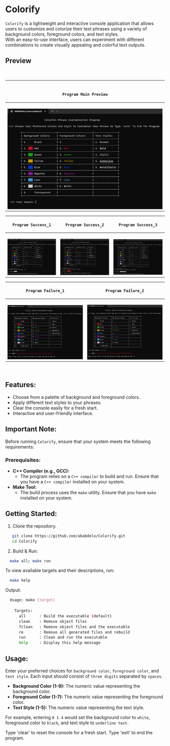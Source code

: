 # Colorify

` Colorify ` is a lightweight and interactive console application that allows users to customize and colorize their text phrases using a variety of background colors, foreground colors, and text styles.<br> With an easy-to-use interface, users can experiment with different combinations to create visually appealing and colorful text outputs.

## Preview
<br>

  |       <p align="center"> <br> ` Program Main Preview ` <br> </p>       |
  | :----------------------------------------------: |
  | <br> <a><img src=https://github.com/ababdelo/Colorify/blob/preview/preview/main.png> </a> <br> |

  |       <p align="center"> `Program Success_1` </p>       |    <p align="center"> `Program Success_2` </p>     |       <p align="center"> `Program Success_3` </p>       |
  | :----------------------------------------------: | :------------------------------------------: | :----------------------------------------------: |
  | <br> <a><img src=https://github.com/ababdelo/Colorify/blob/preview/preview/success_1.png> </a> <br> | <br> <a> <img src=https://github.com/ababdelo/Colorify/blob/preview/preview/success_2.png> </a> <br> | <br> <a><img src=https://github.com/ababdelo/Colorify/blob/preview/preview/success_3.png> </a> <br> |

  |       <p align="center"> `Program Failure_1` </p>       |    <p align="center"> `Program Failure_2` </p>     |
  | :----------------------------------------------: | :------------------------------------------: |
  | <br> <a><img src=https://github.com/ababdelo/Colorify/blob/preview/preview/failure_1.png> </a> <br> | <br> <a> <img src=https://github.com/ababdelo/Colorify/blob/preview/preview/failure_2.png> </a> <br> |

<br>

## Features:

- Choose from a palette of background and foreground colors.
- Apply different text styles to your phrases.
- Clear the console easily for a fresh start.
- Interactive and user-friendly interface.

## Important Note:

Before running ` Colorify `, ensure that your system meets the following requirements:

### Prerequisites:

- **C++ Compiler (e.g., GCC):**
  - The program relies on a ` C++ compiler ` to build and run. Ensure that you have a ` C++ compiler ` installed on your system.
- **Make Tool:**
  - The build process uses the ` make ` utility. Ensure that you have ` make ` installed on your system.

## Getting Started:

1. Clone the repository.
  ```bash
     git clone https://github.com/ababdelo/Colorify.git
     cd Colorify
  ```

2. Build & Run:
  ```bash
    make all; make run
  ```

To view available targets and their descriptions, run:

```bash
  make help
```
Output:

```bash
  Usage: make [target]
  
    Targets:
      all      : Build the executable (default)
      clean    : Remove object files
      fclean   : Remove object files and the executable
      re       : Remove all generated files and rebuild
      run      : Clean and run the executable
      help     : Display this help message
```

## Usage:

Enter your preferred choices for ` background color `, ` foreground color `, and ` text style `. Each input should consist of ` three digits ` separated by ` spaces `.

- **Background Color (1-9):** The numeric value representing the background color.
- **Foreground Color (1-7):** The numeric value representing the foreground color.
- **Text Style (1-5):** The numeric value representing the text style.

For example, entering `8 1 4` would set the background color to ` white `, foreground color to ` black `, and text style to ` underline text `.

Type 'clear' to reset the console for a fresh start. Type 'exit' to end the program.
